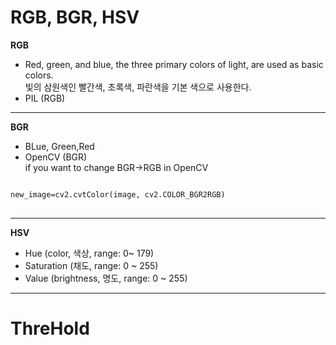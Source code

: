 RGB, BGR, HSV
===============
**RGB**   
- Red, green, and blue, the three primary colors of light, are used as basic colors.   
   빛의 삼원색인 빨간색, 초록색, 파란색을 기본 색으로 사용한다.    
- PIL (RGB)
---
**BGR**   
- BLue, Green,Red   
-  OpenCV (BGR)   
if you want to change BGR->RGB in OpenCV
<pre>
<code>
new_image=cv2.cvtColor(image, cv2.COLOR_BGR2RGB)
</code>
</pre>   
---
**HSV**
- Hue (color, 색상, range: 0~ 179)   
- Saturation (채도, range: 0 ~ 255)   
- Value (brightness, 명도, range: 0 ~ 255)    
---
ThreHold
=========
